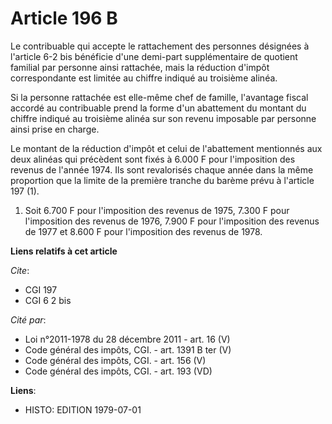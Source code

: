 # Article 196 B

Le contribuable qui accepte le rattachement des personnes désignées à l'article 6-2 bis bénéficie d'une demi-part
supplémentaire de quotient familial par personne ainsi rattachée, mais la réduction d'impôt correspondante est limitée au
chiffre indiqué au troisième alinéa.

Si la personne rattachée est elle-même chef de famille, l'avantage fiscal accordé au contribuable prend la forme d'un
abattement du montant du chiffre indiqué au troisième alinéa sur son revenu imposable par personne ainsi prise en charge.

Le montant de la réduction d'impôt et celui de l'abattement mentionnés aux deux alinéas qui précèdent sont fixés à 6.000 F
pour l'imposition des revenus de l'année 1974. Ils sont revalorisés chaque année dans la même proportion que la limite de la
première tranche du barème prévu à l'article 197 (1).

1) Soit 6.700 F pour l'imposition des revenus de 1975, 7.300 F pour l'imposition des revenus de 1976, 7.900 F pour
l'imposition des revenus de 1977 et 8.600 F pour l'imposition des revenus de 1978.

**Liens relatifs à cet article**

_Cite_:

  - CGI 197
  - CGI 6 2 bis

_Cité par_:

  - Loi n°2011-1978 du 28 décembre 2011 - art. 16 (V)
  - Code général des impôts, CGI. - art. 1391 B ter (V)
  - Code général des impôts, CGI. - art. 156 (V)
  - Code général des impôts, CGI. - art. 193 (VD)

**Liens**:

  - HISTO: EDITION 1979-07-01
